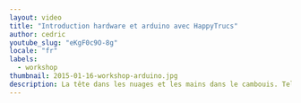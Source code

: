```yaml
---
layout: video
title: "Introduction hardware et arduino avec HappyTrucs"
author: cedric
youtube_slug: "eKgF0c9O-8g"
locale: "fr"
labels:
  - workshop
thumbnail: 2015-01-16-workshop-arduino.jpg
description: La tête dans les nuages et les mains dans le cambouis. Telle est la devise d'Aurélien Fache, passionné par l'internet des objets et véritable inconditionnel des APIs. Dans cette vidéo de 35 minutes il vous présente quelques-unes de ses réalisations sur arduino, revient sur la notion d'API et réalise un rapide panorama des autres solutions de prototypage hardware. À vos ateliers !
---
```

